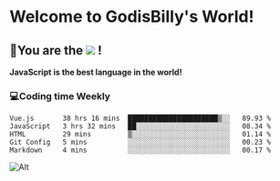 # Welcome to GodisBilly's World!
## :partying_face:You are the  ![](https://visitor-badge.glitch.me/badge?page_id=Godisbilly.readme) !
**JavaScript is the best language in the world!**
### :computer:Coding time Weekly
  <!--START_SECTION:waka-->
```text
Vue.js       38 hrs 16 mins  ██████████████████████▒░░   89.93 % 
JavaScript   3 hrs 32 mins   ██░░░░░░░░░░░░░░░░░░░░░░░   08.34 % 
HTML         29 mins         ▒░░░░░░░░░░░░░░░░░░░░░░░░   01.14 % 
Git Config   5 mins          ░░░░░░░░░░░░░░░░░░░░░░░░░   00.23 % 
Markdown     4 mins          ░░░░░░░░░░░░░░░░░░░░░░░░░   00.17 % 
```
<!--END_SECTION:waka-->
![Alt](https://repobeats.axiom.co/api/embed/eeff64f6cf3d966257bdb597911b88a4c137d508.svg "Repobeats analytics image")
